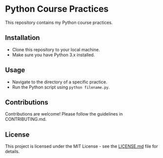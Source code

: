 # Python Course Practices

This repository contains my Python course practices.

## Installation

- Clone this repository to your local machine.
- Make sure you have Python 3.x installed.

## Usage

- Navigate to the directory of a specific practice.
- Run the Python script using `python filename.py`.

## Contributions

Contributions are welcome! Please follow the guidelines in CONTRIBUTING.md.

## License

This project is licensed under the MIT License - see the [LICENSE.md](LICENSE.md) file for details.
